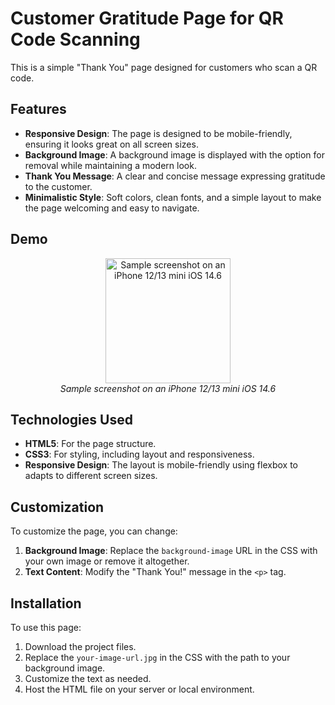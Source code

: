# Customer Gratitude Page for QR Code Scanning

This is a simple "Thank You" page designed for customers who scan a QR code.

## Features

- **Responsive Design**: The page is designed to be mobile-friendly, ensuring it looks great on all screen sizes.
- **Background Image**: A background image is displayed with the option for removal while maintaining a modern look.
- **Thank You Message**: A clear and concise message expressing gratitude to the customer.
- **Minimalistic Style**: Soft colors, clean fonts, and a simple layout to make the page welcoming and easy to navigate.

## Demo

<p align="center">
  <img src="https://github.com/user-attachments/assets/a692d8ab-b11f-4ba5-b26c-a24a9065d3b8" alt="Sample screenshot on an iPhone 12/13 mini iOS 14.6" width="200" />
  <br />
  <i>Sample screenshot on an iPhone 12/13 mini iOS 14.6</i>
</p>

## Technologies Used

- **HTML5**: For the page structure.
- **CSS3**: For styling, including layout and responsiveness.
- **Responsive Design**: The layout is mobile-friendly using flexbox to adapts to different screen sizes.

## Customization

To customize the page, you can change:

1. **Background Image**: Replace the `background-image` URL in the CSS with your own image or remove it altogether.
2. **Text Content**: Modify the "Thank You!" message in the `<p>` tag.

## Installation

To use this page:

1. Download the project files.
2. Replace the `your-image-url.jpg` in the CSS with the path to your background image.
3. Customize the text as needed.
4. Host the HTML file on your server or local environment.


